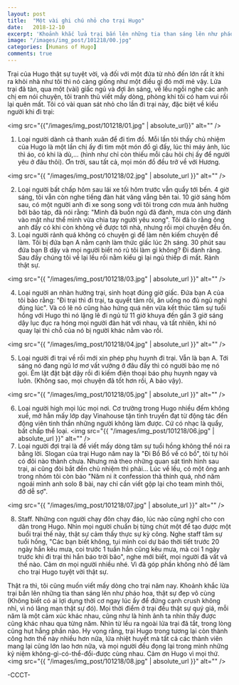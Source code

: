 ```yaml
---
layout: post
title:  "Một vài ghi chú nhỏ cho trại Hugo"
date:   2018-12-10
excerpt: 'Khoảnh khắc lửa trại bắn lên những tia than sáng lên như pháo hoa, thật sự đẹp vô cùng (Không biết có ai lợi dụng thời cơ ngay lúc ấy để đứng cạnh crush không nhỉ, vì nó lãng mạn thật sự đó).'
image: "/images/img_post/101218/00.jpg"
categories: [Humans of Hugo]
comments: true
---
```

Trại của Hugo thật sự tuyệt vời, và đối với một đứa từ nhỏ đến lớn rất ít khi ra khỏi nhà như tôi thì nó càng giống như một điều gì đó mới mẻ vậy. Lửa trại đã tàn, qua một (vài) giấc ngủ và đợi ăn sáng, về lều ngồi nghe các anh chị em nói chuyện, tôi tranh thủ viết mấy dòng, phòng khi tôi có ham vui rồi lại quên mất. Tôi có vài quan sát nhỏ cho lần đi trại này, đặc biệt về kiểu người khi đi trại:


 <span class="image left"><img src="{{"/images/img_post/101218/01.jpg" | absolute_url}}" alt="" /></span>
 
 
1. Loại người dành cả thanh xuân để đi tìm đồ. Mỗi lần tôi thấy chủ nhiệm của Hugo là một lần chị ấy đi tìm một món đồ gì đấy, lúc thì máy ảnh, lúc thì áo, có khi là dù,... (hình như chỉ còn thiếu mỗi câu hỏi chị ấy để người yêu ở đâu thôi). Ơn trời, sau tất cả, mọi món đồ đều trở về với Hương.


 <span class="image right"><img src="{{ "/images/img_post/101218/02.jpg" | absolute_url }}" alt="" /></span>
 
 
2. Loại người bất chấp hôm sau lái xe tối hôm trước vẫn quẩy tới bến. 4 giờ sáng, tôi vẫn còn nghe tiếng đàn hát văng vẳng bên tai. 10 giờ sáng hôm sau, có một người anh đi xe song song với tôi trong cơn mưa ảnh hưởng bởi bão táp, đã nói rằng: "Mình đã buồn ngủ đã đành, mưa còn ưng đánh vào mặt như thể mình vừa chia tay người yêu xong". Tôi đã lo rằng ông anh đấy có khi còn không về được tới nhà, nhưng rồi mọi chuyện đều ổn.
3. Loại người rảnh quá không có chuyện gì để làm nên kiếm chuyện để làm. Tôi bị đứa bạn A nằm cạnh làm thức giấc lúc 2h sáng. 30 phút sau đứa bạn B dậy và mọi người biết nó rủ tôi làm gì không? Đi đánh răng. Sau đấy chúng tôi về lại lều rồi nằm kiểu gì lại ngủ thiếp đi mất. Rảnh thật sự.


<span class="image left"><img src="{{ "/images/img_post/101218/03.jpg" | absolute_url }}" alt="" /></span>


4. Loại người an nhàn hưởng trại, sinh hoạt đúng giờ giấc. Đứa bạn A của tôi bảo rằng: "Đi trại thì đi trại, ta quyết tâm rồi, ăn uống no đủ ngủ nghỉ đúng lúc". Và có lẽ nó cũng hào hứng quá nên vừa kết thúc tâm sự tuổi hồng với Hugo thì nó lặng lẽ đi ngủ từ 11 giờ khuya đến gần 3 giờ sáng dậy lục đục ra hóng mọi người đàn hát với nhau, và tất nhiên, khi nó quay lại thì chỗ của nó bị người khác nằm vào rồi.


<span class="image right"><img src="{{ "/images/img_post/101218/04.jpg" | absolute_url }}" alt="" /></span>


5. Loại người đi trại về rồi mới xin phép phụ huynh đi trại. Vẫn là bạn A. Tới sáng nó đang ngủ lơ mơ vất vưởng ở đâu đấy thì có người bảo mẹ nó gọi. Ẻm lật đật bật dậy rồi đi kiếm điện thoại báo phụ huynh ngay và luôn. (Không sao, mọi chuyện đã tốt hơn rồi, A bảo vậy).


<span class="image left"><img src="{{ "/images/img_post/101218/05.jpg" | absolute_url }}" alt="" /></span>


6. Loại người high mọi lúc mọi nơi. Cơ trưởng trong Hugo nhiều đếm không xuể, mở hẳn mấy lớp dạy Vinahouse tận tình truyền đạt từ động tác đến động viên tinh thần những người không làm được. Cứ có nhạc là quẩy, bất chấp thể loại.
<span class="image right"><img src="{{ "/images/img_post/101218/06.jpg" | absolute_url }}" alt="" /></span>
7. Loại người đợi trại là để viết mấy dòng tâm sự tuổi hồng không thể nói ra bằng lời. Slogan của trại Hugo năm nay là "Đi Bồ Bồ về có bồ", tôi tự hỏi có đôi nào thành chưa. Nhưng mà theo những quan sát tình hình sau trại, ai cũng đòi bắt đền chủ nhiệm thì phải… Lúc về lều, có một ông anh trong nhóm tôi còn bảo "Năm ni ít confession thả thính quá, nhớ năm ngoái mình anh solo 8 bài, nay chỉ cần viết gộp lại cho team mình thôi, đỡ dễ sợ".

<span class="image left"><img src="{{ "/images/img_post/101218/07.jpg" | absolute_url }}" alt="" /></span>

8. Staff. Những con người chạy đôn chạy đáo, lúc nào cũng nghĩ cho con dân trong Hugo. Nhìn mọi người chuẩn bị từng chút một để tạo được một buổi trại thế này, thật sự cảm thấy thực sự kỳ công. Nghe staff tâm sự tuổi hồng, "Các bạn biết không, tụi mình coi dự báo thời tiết trước 20 ngày hắn kêu mưa, coi trước 1 tuần hắn cũng kêu mưa, mà coi 1 ngày trước khi đi trại thì hắn báo trời bão", nghe mới biết, mọi người đã vất vả thế nào. Cảm ơn mọi người nhiều nhé. Vì đã góp phần không nhỏ để làm cho trại Hugo tuyệt vời thật sự.


Thật ra thì, tôi cũng muốn viết mấy dòng cho trại năm nay. Khoảnh khắc lửa trại bắn lên những tia than sáng lên như pháo hoa, thật sự đẹp vô cùng (Không biết có ai lợi dụng thời cơ ngay lúc ấy để đứng cạnh crush không nhỉ, vì nó lãng mạn thật sự đó). Mọi thời điểm ở trại đều thật sự quý giá, mỗi năm là một cảm xúc khác nhau, cũng như là hình ảnh ta nhìn thấy được cũng khác nhau qua từng năm. Nhìn từ lều ra ngoài lửa trại đã tắt, trong lòng cũng hụt hẫng phần nào. Hy vọng rằng, trại Hugo trong tương lại còn thành công hơn thế này nhiều hơn nữa, lửa nhiệt huyết mà tất cả các thành viên mang lại cũng lớn lao hơn nữa, và mọi người đều đọng lại trong mình những kỷ niệm không-gì-có-thể-đổi-được cùng nhau.
Cảm ơn Hugo vì mọi thứ.
<span class="image fit"><img src="{{ "/images/img_post/101218/08.jpg" | absolute_url }}" alt="" /></span>


-CCCT-
